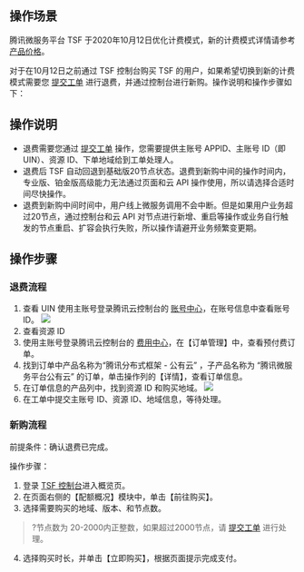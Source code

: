 ## 操作场景

腾讯微服务平台 TSF 于2020年10月12日优化计费模式，新的计费模式详情请参考 [产品价格](https://cloud.tencent.com/document/product/649/48614)。

对于在10月12日之前通过 TSF 控制台购买 TSF 的用户，如果希望切换到新的计费模式需要您 [提交工单](https://console.cloud.tencent.com/workorder/category) 进行退费，并通过控制台进行新购。操作说明和操作步骤如下：


## 操作说明
- 退费需要您通过 [提交工单](https://console.cloud.tencent.com/workorder/category) 操作，您需要提供主账号 APPID、主账号 ID（即 UIN）、资源 ID、下单地域给到工单处理人。
- 退费后 TSF 自动回退到基础版20节点状态。退费到新购中间的操作时间内，专业版、铂金版高级能力无法通过页面和云 API 操作使用，所以请选择合适时间尽快操作。
- 退费到新购中间时间中，用户线上微服务调用不会中断。但是如果用户业务超过20节点，通过控制台和云 API 对节点进行新增、重启等操作或业务自行触发的节点重启、扩容会执行失败，所以操作请避开业务频繁变更期。



## 操作步骤
### 退费流程
1. 查看 UIN
使用主账号登录腾讯云控制台的 [账号中心](https://console.cloud.tencent.com/developer)，在账号信息中查看账号 ID。
![](https://main.qcloudimg.com/raw/33062d9390b79e4ed859943a8a4d4596.png)
2. 查看资源 ID
  1. 使用主账号登录腾讯云控制台的 [费用中心](https://console.cloud.tencent.com/expense)，在【订单管理】中，查看预付费订单。
  2. 找到订单中产品名称为“腾讯分布式框架 - 公有云” ，子产品名称为 “腾讯微服务平台公有云” 的订单，单击操作列的【详情】，查看订单信息。
  3. 在订单信息的产品列中，找到资源 ID 和购买地域。
	 ![](https://main.qcloudimg.com/raw/434db7e687b169b889ef181deb8e07e7.png)
3. 在工单中提交主账号 ID、资源 ID、地域信息，等待处理。


### 新购流程
前提条件：确认退费已完成。

操作步骤：
1. 登录 [TSF 控制台](https://console.cloud.tencent.com/tsf/index?rid=1)进入概览页。
2. 在页面右侧的【配额概况】模块中，单击【前往购买】。
3. 选择需要购买的地域、版本、和节点数。
>?节点数为 20-2000内正整数，如果超过2000节点，请 [提交工单](https://console.cloud.tencent.com/workorder/category) 进行处理。
4. 选择购买时长，并单击【立即购买】，根据页面提示完成支付。




